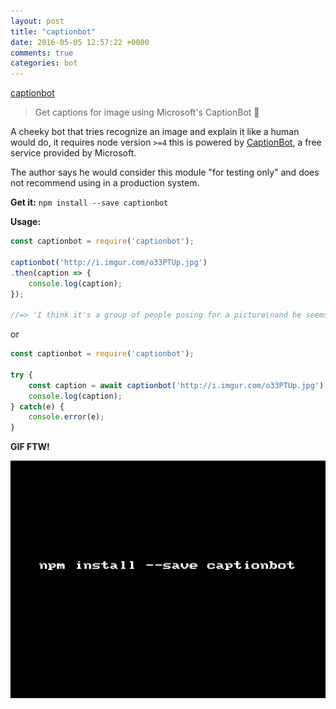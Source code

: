 ```yaml
---
layout: post
title: "captionbot"
date: 2016-05-05 12:57:22 +0000
comments: true
categories: bot
---
```


[captionbot](https://www.npmjs.com/package/captionbot)
> Get captions for image using Microsoft's CaptionBot 🤖

A cheeky bot that tries recognize an image and explain it like a human would do, it requires node version `>=4` this is powered by [CaptionBot](https://www.captionbot.ai/), a free service provided by Microsoft.

The author says he would consider this module "for testing only" and does not recommend using in a production system.

__Get it:__ `npm install --save captionbot`

__Usage:__

```js
const captionbot = require('captionbot');

captionbot('http://i.imgur.com/o33PTUp.jpg')
.then(caption => {
    console.log(caption);
});

//=> 'I think it's a group of people posing for a picture\nand he seems 😐.'
```

or 

```js
const captionbot = require('captionbot');

try {
    const caption = await captionbot('http://i.imgur.com/o33PTUp.jpg');
    console.log(caption);
} catch(e) {
    console.error(e);
}
```

__GIF FTW!__

![](/images/captionbot/captionbot.gif)

